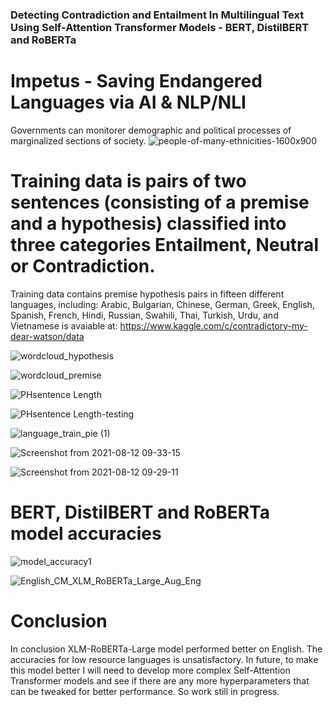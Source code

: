 ### Detecting Contradiction and Entailment In Multilingual Text Using Self-Attention Transformer Models - BERT, DistilBERT and RoBERTa

# Impetus - Saving Endangered Languages via AI & NLP/NLI
Governments can monitorer demographic and political processes of marginalized sections of society. 
![people-of-many-ethnicities-1600x900](https://user-images.githubusercontent.com/78239454/129263372-0b241001-2913-4db7-a7da-67608e0d0bbb.jpg)

# Training data is pairs of two sentences (consisting of a premise and a hypothesis) classified into three categories Entailment, Neutral or Contradiction. 
Training data contains premise hypothesis pairs in fifteen different languages, including: Arabic, Bulgarian, Chinese, German, Greek, English, Spanish, French, Hindi, Russian, Swahili, Thai, Turkish, Urdu, and Vietnamese is avaiable at: https://www.kaggle.com/c/contradictory-my-dear-watson/data 

![wordcloud_hypothesis](https://user-images.githubusercontent.com/78239454/129264437-dc6c235a-c26b-4e1f-b6ab-7a9eaa219f5f.png)

![wordcloud_premise](https://user-images.githubusercontent.com/78239454/129264484-458059fc-acc9-42b8-ae6d-2d97d978ce00.png)

![PHsentence Length](https://user-images.githubusercontent.com/78239454/129214303-2d116d02-adf7-4004-be52-8ce9e4288005.png)

![PHsentence Length-testing](https://user-images.githubusercontent.com/78239454/129214397-774d0a2a-60d6-4812-adb7-b6e8a28bb3db.png)

![language_train_pie (1)](https://user-images.githubusercontent.com/78239454/129109653-7c6b5f5a-ef0c-4d9e-92af-beb32c7982c5.png)

![Screenshot from 2021-08-12 09-33-15](https://user-images.githubusercontent.com/78239454/129215776-9f9ffdc4-3bdd-4ff2-82a6-404534b95391.png)

![Screenshot from 2021-08-12 09-29-11](https://user-images.githubusercontent.com/78239454/129215138-056e2379-995c-4101-b678-8ab7b445db99.png)


# BERT, DistilBERT and RoBERTa model accuracies
![model_accuracy1](https://user-images.githubusercontent.com/78239454/129111082-5653a210-10ea-466c-b592-72adbdcad1a1.png)

![English_CM_XLM_RoBERTa_Large_Aug_Eng](https://user-images.githubusercontent.com/78239454/129112239-13f96343-2d90-4ffe-a1c8-49072fb1df79.png)

# Conclusion
In conclusion XLM-RoBERTa-Large model performed better on English. The accuracies for low resource languages is unsatisfactory. In future, to make this model better I will need to develop more complex Self-Attention Transformer models and see if there are any more hyperparameters that can be tweaked for better performance. So work still in progress.
